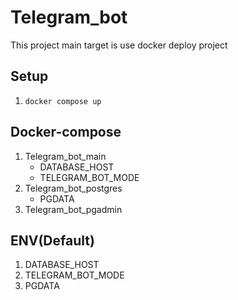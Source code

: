 # Telegram_bot
This project main target is use docker deploy project

## Setup
1. `docker compose up`

## Docker-compose
1. Telegram_bot_main
   + DATABASE_HOST
   + TELEGRAM_BOT_MODE
2. Telegram_bot_postgres 
   + PGDATA
3. Telegram_bot_pgadmin

## ENV(Default)
1. DATABASE_HOST
2. TELEGRAM_BOT_MODE
3. PGDATA